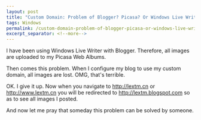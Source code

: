 ```yaml
---
layout: post
title: "Custom Domain: Problem of Blogger? Picasa? Or Windows Live Writer?"
tags: Windows
permalink: /custom-domain-problem-of-blogger-picasa-or-windows-live-writer-36b21acfaf01
excerpt_separator: <!--more-->
---
```

I have been using Windows Live Writer with Blogger. Therefore, all images are uploaded to my Picasa Web Albums.

Then comes this problem. When I configure my blog to use my custom domain, all images are lost. OMG, that's terrible.

OK. I give it up. Now when you navigate to http://lextm.cn or http://www.lextm.cn you will be redirected to http://lextm.blogspot.com so as to see all images I posted.

And now let me pray that someday this problem can be solved by someone.
<!--more-->

